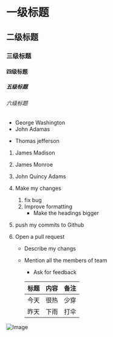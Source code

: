 # 一级标题
## 二级标题
### 三级标题
#### 四级标题
##### 五级标题
###### 六级标题
- George Washington
- John Adamas
* Thomas jefferson

1. James Madison
2. James Monroe
3. John Quincy Adams

1. Make my changes
    1. fix bug
    2. Improve formatting
        * Make the headings bigger
2. push my commits to Github
3. Open a pull request
    * Describe my changs
    * Mention all the members of team
        * Ask for feedback





        标题 | 内容 | 备注
        -----|------|-----
        今天 | 很热 | 少穿
        昨天 | 下雨 | 打伞


![Image](https://octodex.github.com/images/yaktocat.png)
